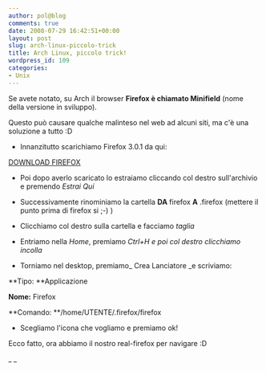 ```yaml
---
author: pol@blog
comments: true
date: 2008-07-29 16:42:51+00:00
layout: post
slug: arch-linux-piccolo-trick
title: Arch Linux, piccolo trick!
wordpress_id: 109
categories:
- Unix
---
```


Se avete notato, su Arch il browser **Firefox è chiamato Minifield** (nome della versione in sviluppo).

Questo può causare qualche malinteso nel web ad alcuni siti, ma c'è una soluzione a tutto :D



	
  * Innanzitutto scarichiamo Firefox 3.0.1 da qui:


[DOWNLOAD FIREFOX](http://www.mozilla.com/en-US/products/download.html?product=firefox-3.0.1&os=linux&lang=it)



	
  * Poi dopo averlo scaricato lo estraiamo cliccando col destro sull'archivio e premendo _Estrai Qui_

	
  * Successivamente rinominiamo la cartella **DA** firefox **A** .firefox (mettere il punto prima di firefox si ;-) )

	
  * Clicchiamo col destro sulla cartella e facciamo _taglia_

	
  * Entriamo nella _Home_, premiamo _Ctrl+H _e poi col destro clicchiamo_ incolla_

	
  * Torniamo nel desktop, premiamo_ Crea Lanciatore _e scriviamo:


**Tipo: **Applicazione

**Nome:** Firefox

**Comando: **/home/UTENTE/.firefox/firefox



	
  * Scegliamo l'icona che vogliamo e premiamo ok!


Ecco fatto, ora abbiamo il nostro real-firefox per navigare :D

_
_
